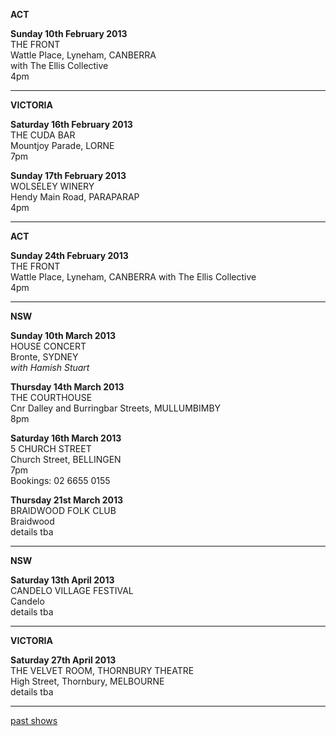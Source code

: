 **ACT**    

**Sunday 10th February 2013**  
THE FRONT    
Wattle Place, Lyneham, CANBERRA  
with The Ellis Collective    
4pm    

* * * * *     

**VICTORIA**    

**Saturday 16th February 2013**  
THE CUDA BAR    
Mountjoy Parade, LORNE      
7pm     

**Sunday 17th February 2013**  
WOLSELEY WINERY  
Hendy Main Road, PARAPARAP    
4pm    

* * * * *     

**ACT**    

**Sunday 24th February 2013**  
THE FRONT    
Wattle Place, Lyneham, CANBERRA 
with The Ellis Collective    
4pm    

* * * * *     

**NSW**    

**Sunday 10th March 2013**  
HOUSE CONCERT  
Bronte, SYDNEY    
*with Hamish Stuart*  

**Thursday 14th March 2013**  
THE COURTHOUSE      
Cnr Dalley and Burringbar Streets, MULLUMBIMBY        
8pm    

**Saturday 16th March 2013**  
5 CHURCH STREET    
Church Street, BELLINGEN        
7pm  
Bookings: 02 6655 0155  

**Thursday 21st March 2013**  
BRAIDWOOD FOLK CLUB        
Braidwood        
details tba       

* * * * *    

**NSW**    

**Saturday 13th April 2013**   
CANDELO VILLAGE FESTIVAL   
Candelo  
details tba    

* * * * *    

**VICTORIA**      

**Saturday 27th April 2013**   
THE VELVET ROOM, THORNBURY THEATRE     
High Street, Thornbury, MELBOURNE  
details tba    

* * * * *  

[past shows][archive]

[archive]: shows/archive/

[33.1]: contact/
[50]: http://northcotesocialclub.com/
[3.2]: http://www.thebasement.com.au/
[81]:  http://www.pietabrown.com
[88]: http://www.facebook.com/pages/Beetle-Bar/125772420775772
[89]: http://www.royalexchangenewcastle.com.au/
[90]: http://www.camelotlounge.com/
[90.1]: http://www.trybooking.com/RWU
[91]: http://www.clarendonguesthouse.com.au/
[93]: http://www.caravanmusic.com.au
[94]: http://wheatsheafhotel.com.au/gigs
[95]: http://www.bellaunion.com.au
[96]: http://www.jojosmithsoul.com/
[96.1]: http://www.myspace.com/sweetjeanmusic
[96.2]: http://www.myspace.com/jimdowling
[96.3]: http://www.ilonaharker.com
[96.4]: http://www.mardilumsden.com
[96.5]: http://www.theyearlings.net
[96.6]: http://www.theelliscollective.com
[96.7]: http://www.triplejunearthed.com/birdsandbelles
[96.8]: http://www.myspace.com/denhanrahan
[97]: http://www.hamishstuart.net/fr_home.cfm
[98]: http://venue505.com/
[99]: http://www.corinbank.com/
[99.1]: http://www.portfairyfolkfestival.com/
[100]: http://www.tamarvalleyfolkfestival.com/Home.html
[101]: http://www.bigtix.com.au/ProductDetails.aspx?productID=2083
[104]: http://www.carnivalofsuburbia.com
[105]: http://www.bellaunion.com.au/ticketing/show_535/
[106]: http://www.caravanmusic.com.au/gigs/pieta-brown/
[107]: http://www.trybooking.com/BCUB
[108]: http://www.moshtix.com.au/event.aspx?id=54131&ref=pietabrownpolishclub
[109]: http://www.starcourttheatre.com.au/shows
[110]: http://www.lonewolfpromotions.com/
[111]: http://thethornburytheatre.com/
[111.1]: http://thornburytheatre.oztix.com.au/default.aspx?Event=27515
[112]: http://www.mattwalker.com.au/
[112.1]: http://www.pbsfm.org.au/node/19074
[113]: http://thethornburytheatre.com/event/girl-interpreted-2012-feat-lucie-thorne-mojo-juju-georgia-fields-tracy-mcneil/
[114]: http://www.thetoffintown.com/shows/
[114.1]: http://noteslive.oztix.com.au/default.aspx?Event=29546
[114.2]: http://www.noteslive.net.au
[115]: http://www.cas.org.au
[115.1]: http://www.heritagehotel.com.au/

